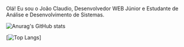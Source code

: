 Olá! Eu sou o João Claudio, Desenvolvedor WEB Júnior e Estudante de Análise e Desenvolvimento de Sistemas.

![Anurag's GitHub stats](https://github-readme-stats.vercel.app/api?username=JoaoClaudioSG&count_private=true&show_icons=true&theme=dark)

[![Top Langs](https://github-readme-stats.vercel.app/api/top-langs/?username=JoaoClaudioSG&layout=compact&theme=dark)]
